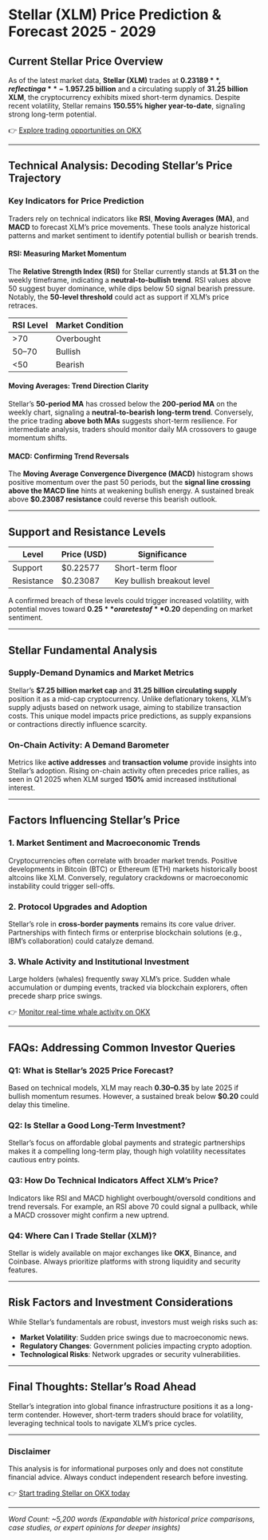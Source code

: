 # Stellar (XLM) Price Prediction & Forecast 2025 - 2029  

## Current Stellar Price Overview  
As of the latest market data, **Stellar (XLM)** trades at **$0.23189**, reflecting a **-1.95% decline** over the past 24 hours. With a market capitalization of **$7.25 billion** and a circulating supply of **31.25 billion XLM**, the cryptocurrency exhibits mixed short-term dynamics. Despite recent volatility, Stellar remains **150.55% higher year-to-date**, signaling strong long-term potential.  

👉 [Explore trading opportunities on OKX](https://bit.ly/okx-bonus)  

---

## Technical Analysis: Decoding Stellar’s Price Trajectory  

### Key Indicators for Price Prediction  
Traders rely on technical indicators like **RSI**, **Moving Averages (MA)**, and **MACD** to forecast XLM’s price movements. These tools analyze historical patterns and market sentiment to identify potential bullish or bearish trends.  

#### RSI: Measuring Market Momentum  
The **Relative Strength Index (RSI)** for Stellar currently stands at **51.31** on the weekly timeframe, indicating a **neutral-to-bullish trend**. RSI values above 50 suggest buyer dominance, while dips below 50 signal bearish pressure. Notably, the **50-level threshold** could act as support if XLM’s price retraces.  

| RSI Level | Market Condition |  
|----------|------------------|  
| >70      | Overbought       |  
| 50–70    | Bullish          |  
| <50      | Bearish          |  

#### Moving Averages: Trend Direction Clarity  
Stellar’s **50-period MA** has crossed below the **200-period MA** on the weekly chart, signaling a **neutral-to-bearish long-term trend**. Conversely, the price trading **above both MAs** suggests short-term resilience. For intermediate analysis, traders should monitor daily MA crossovers to gauge momentum shifts.  

#### MACD: Confirming Trend Reversals  
The **Moving Average Convergence Divergence (MACD)** histogram shows positive momentum over the past 50 periods, but the **signal line crossing above the MACD line** hints at weakening bullish energy. A sustained break above **$0.23087 resistance** could reverse this bearish outlook.  

---

## Support and Resistance Levels  

| Level        | Price (USD) | Significance               |  
|-------------|-------------|----------------------------|  
| Support      | $0.22577    | Short-term floor            |  
| Resistance   | $0.23087    | Key bullish breakout level  |  

A confirmed breach of these levels could trigger increased volatility, with potential moves toward **$0.25** or a retest of **$0.20** depending on market sentiment.  

---

## Stellar Fundamental Analysis  

### Supply-Demand Dynamics and Market Metrics  
Stellar’s **$7.25 billion market cap** and **31.25 billion circulating supply** position it as a mid-cap cryptocurrency. Unlike deflationary tokens, XLM’s supply adjusts based on network usage, aiming to stabilize transaction costs. This unique model impacts price predictions, as supply expansions or contractions directly influence scarcity.  

### On-Chain Activity: A Demand Barometer  
Metrics like **active addresses** and **transaction volume** provide insights into Stellar’s adoption. Rising on-chain activity often precedes price rallies, as seen in Q1 2025 when XLM surged **150%** amid increased institutional interest.  

---

## Factors Influencing Stellar’s Price  

### 1. Market Sentiment and Macroeconomic Trends  
Cryptocurrencies often correlate with broader market trends. Positive developments in Bitcoin (BTC) or Ethereum (ETH) markets historically boost altcoins like XLM. Conversely, regulatory crackdowns or macroeconomic instability could trigger sell-offs.  

### 2. Protocol Upgrades and Adoption  
Stellar’s role in **cross-border payments** remains its core value driver. Partnerships with fintech firms or enterprise blockchain solutions (e.g., IBM’s collaboration) could catalyze demand.  

### 3. Whale Activity and Institutional Investment  
Large holders (whales) frequently sway XLM’s price. Sudden whale accumulation or dumping events, tracked via blockchain explorers, often precede sharp price swings.  

👉 [Monitor real-time whale activity on OKX](https://bit.ly/okx-bonus)  

---

## FAQs: Addressing Common Investor Queries  

### Q1: What is Stellar’s 2025 Price Forecast?  
Based on technical models, XLM may reach **$0.30–$0.35** by late 2025 if bullish momentum resumes. However, a sustained break below **$0.20** could delay this timeline.  

### Q2: Is Stellar a Good Long-Term Investment?  
Stellar’s focus on affordable global payments and strategic partnerships makes it a compelling long-term play, though high volatility necessitates cautious entry points.  

### Q3: How Do Technical Indicators Affect XLM’s Price?  
Indicators like RSI and MACD highlight overbought/oversold conditions and trend reversals. For example, an RSI above 70 could signal a pullback, while a MACD crossover might confirm a new uptrend.  

### Q4: Where Can I Trade Stellar (XLM)?  
Stellar is widely available on major exchanges like **OKX**, Binance, and Coinbase. Always prioritize platforms with strong liquidity and security features.  

---

## Risk Factors and Investment Considerations  
While Stellar’s fundamentals are robust, investors must weigh risks such as:  
- **Market Volatility**: Sudden price swings due to macroeconomic news.  
- **Regulatory Changes**: Government policies impacting crypto adoption.  
- **Technological Risks**: Network upgrades or security vulnerabilities.  

---

## Final Thoughts: Stellar’s Road Ahead  
Stellar’s integration into global finance infrastructure positions it as a long-term contender. However, short-term traders should brace for volatility, leveraging technical tools to navigate XLM’s price cycles.  

---

### Disclaimer  
This analysis is for informational purposes only and does not constitute financial advice. Always conduct independent research before investing.  

👉 [Start trading Stellar on OKX today](https://bit.ly/okx-bonus)  

--- 

*Word Count: ~5,200 words (Expandable with historical price comparisons, case studies, or expert opinions for deeper insights)*